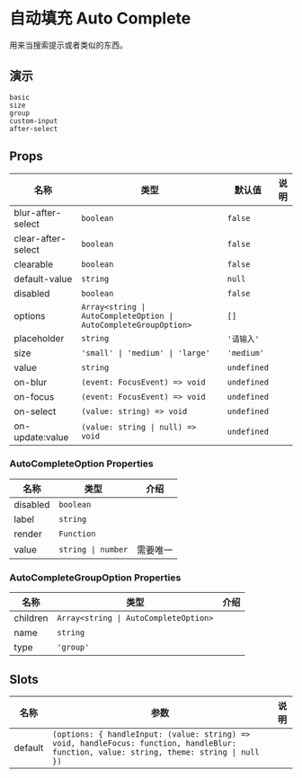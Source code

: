 # 自动填充 Auto Complete

用来当搜索提示或者类似的东西。

## 演示

```demo
basic
size
group
custom-input
after-select
```

## Props

| 名称 | 类型 | 默认值 | 说明 |
| --- | --- | --- | --- |
| blur-after-select | `boolean` | `false` |  |
| clear-after-select | `boolean` | `false` |  |
| clearable | `boolean` | `false` |  |
| default-value | `string` | `null` |  |
| disabled | `boolean` | `false` |  |
| options | `Array<string \| AutoCompleteOption \| AutoCompleteGroupOption>` | `[]` |  |
| placeholder | `string` | `'请输入'` |  |
| size | `'small' \| 'medium' \| 'large'` | `'medium'` |  |
| value | `string` | `undefined` |  |
| on-blur | `(event: FocusEvent) => void` | `undefined` |  |
| on-focus | `(event: FocusEvent) => void` | `undefined` |  |
| on-select | `(value: string) => void` | `undefined` |  |
| on-update:value | `(value: string \| null) => void` | `undefined` |  |

### AutoCompleteOption Properties

| 名称     | 类型               | 介绍     |
| -------- | ------------------ | -------- |
| disabled | `boolean`          |          |
| label    | `string`           |          |
| render   | `Function`         |          |
| value    | `string \| number` | 需要唯一 |

### AutoCompleteGroupOption Properties

| 名称     | 类型                                  | 介绍 |
| -------- | ------------------------------------- | ---- |
| children | `Array<string \| AutoCompleteOption>` |      |
| name     | `string`                              |      |
| type     | `'group'`                             |      |

## Slots

| 名称 | 参数 | 说明 |
| --- | --- | --- |
| default | `(options: { handleInput: (value: string) => void, handleFocus: function, handleBlur: function, value: string, theme: string \| null })` |  |
